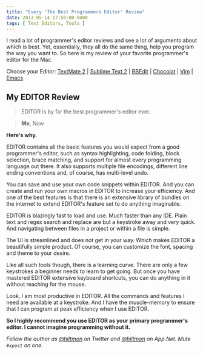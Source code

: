```yaml
---
title: "Every 'The Best Programmers Editor' Review"
date: 2013-05-14 17:58:00-0400
tags: [ Text Editors, Tools ]
---
```


<script>
	function setEditor(editor, url) {
		var elements = document.getElementsByClassName('editor-span');
		for (var i = 0; i < elements.length; ++i) {
			var element = elements[i];
			element.innerHTML = '<a href="' + url + '">' + editor + '</a>';
		}
		return false;
	}
	
	onload = function() {
		setEditor('TextMate 2', 'http://www.macromates.com/');
	}
</script>

<span class="light">I read a lot of programmer's editor reviews and see a lot of arguments about which is best. Yet, essentially, they all do the same thing, help you program the way you want to. So here is my review of your favorite programmer's editor for the Mac.</span>

<p>
	Choose your Editor:
	<a href="#" onclick="return setEditor('TextMate 2', 'http://www.macromates.com/');">TextMate 2</a> | 
	<a href="#" onclick="return setEditor('Sublime Text 2', 'http://www.sublimetext.com/2');">Sublime Text 2</a> | 
	<a href="#" onclick="return setEditor('BBEdit', 'http://www.barebones.com/products/bbedit/');">BBEdit</a> | 
	<a href="#" onclick="return setEditor('Chocolat', 'http://www.chocolatapp.com');">Chocolat</a> | 
	<a href="#" onclick="return setEditor('Vim', 'http://www.vim.org/');">Vim</a> | 
	<a href="#" onclick="return setEditor('Emacs', 'http://www.gnu.org/software/emacs/');">Emacs</a>
</p>

## My <span class="editor-span">EDITOR</span> Review

> <span class="editor-span">EDITOR</span> is by far the best programmer's editor ever. 

> **Me**, Now

**Here's why.**

<span class="editor-span">EDITOR</span> contains all the basic features you would expect from a good programmer's editor, such as syntax highlighting, code folding, block selection, brace matching, and support for almost every programming language out there. It also supports multiple file encodings, different line ending conventions and, of course, has multi-level undo.

You can save and use your own code snippets within <span class="editor-span">EDITOR</span>. And you can create and run your own macros in <span class="editor-span">EDITOR</span> to increase your efficiency. And one of the best features is that there is an extensive library of bundles on the internet to extend <span class="editor-span">EDITOR</span>'s feature set to do anything imaginable.

<span class="editor-span">EDITOR</span> is blazingly fast to load and use. Much faster than any IDE. Plain text and regex search and replace are but a keystroke away and very quick. And navigating between files in a project or within a file is simple.

The UI is streamlined and does not get in your way. Which makes <span class="editor-span">EDITOR</span> a beautifully simple product. Of course, you can customize the font, spacing and theme to your desire.

Like all such tools though, there is a learning curve. There are only a few keystrokes a beginner needs to learn to get going. But once you have mastered <span class="editor-span">EDITOR</span> extensive keyboard shortcuts, you can do anything in it without reaching for the mouse.

Look, I am most productive in <span class="editor-span">EDITOR</span>. All the commands and features I need are available at a keystroke. And I have the muscle-memory to ensure that I can program at peak efficiency when I use <span class="editor-span">EDITOR</span>.

**So I highly recommend you use <span class="editor-span">EDITOR</span> as your primary programmer's editor. I cannot imagine programming without it.**

*Follow the author as [@hiltmon](https://twitter.com/hiltmon) on Twitter and [@hiltmon](http://alpha.app.net/hiltmon) on App.Net. Mute `#xpost` on one.*
